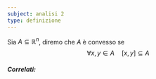 ```yaml
---
subject: analisi 2
type: definizione
---
```

Sia $A\subseteq\mathbb{R}^n$, diremo che $A$ è convesso se 
$$
\forall x,y\in A\quad[x,y]\subseteq A
$$

##### Correlati: